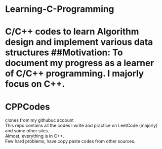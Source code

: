 
# Learning-C-Programming
C/C++ codes to learn Algorithm design and implement various data structures
##Motivation:
To document my progress as a learner of C/C++ programming. I majorly focus on C++. 
=======
# CPPCodes
clones from my githubuc account <br/>
This repo contains all the codes I write and practice on LeetCode (majorly) and some other sites. <br/>
Almost, everything is in C++. <br/>
Few hard problems, have copy paste codes from other sources.<br/>
